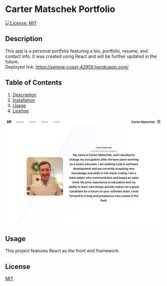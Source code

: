 # Carter Matschek Portfolio
  [![License: MIT](https://img.shields.io/badge/License-MIT-yellow.svg)](https://opensource.org/licenses/MIT)
  ## Description
  This app is a personal portfolio featuring a bio, portfolio, resume, and contact info. It was created using React and will be further updated in the future.  
  Deployed link: https://serene-coast-42959.herokuapp.com/
  ## Table of Contents
  1. [Description](#description)
  2. [Installation](#installation)
  3. [Usage](#usage)
  4. [License](#license)  
 
  ![Screenshot](src/components/images/screenshot.png)  
  
  ## Usage
  This project features React as the front end framework.
  ## License
  [MIT](https://choosealicense.com/licenses/mit/)
